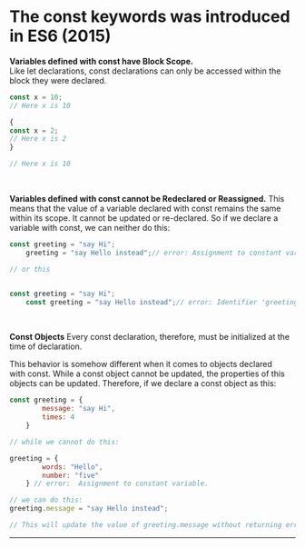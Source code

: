 # The const keywords was introduced in ES6 (2015)

**Variables defined with const have Block Scope.**
Like let declarations, const declarations can only be accessed within the block they were declared.

```js
const x = 10;
// Here x is 10

{
const x = 2;
// Here x is 2
}

// Here x is 10
```

<br>

**Variables defined with const cannot be Redeclared or Reassigned.**
This means that the value of a variable declared with const remains the same within its scope. It cannot be updated or re-declared. So if we declare a variable with const, we can neither do this:

```js
const greeting = "say Hi";
    greeting = "say Hello instead";// error: Assignment to constant variable. 

// or this


const greeting = "say Hi";
    const greeting = "say Hello instead";// error: Identifier 'greeting' has already been declared
```

<br>

**Const Objects**
Every const declaration, therefore, must be initialized at the time of declaration.

This behavior is somehow different when it comes to objects declared with const. While a const object cannot be updated, the properties of this objects can be updated. Therefore, if we declare a const object as this:

```jsx
const greeting = {
        message: "say Hi",
        times: 4
    }

// while we cannot do this:

greeting = {
        words: "Hello",
        number: "five"
    } // error:  Assignment to constant variable.

// we can do this:
greeting.message = "say Hello instead";

// This will update the value of greeting.message without returning errors.
```
***